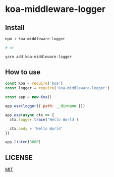 # koa-middleware-logger

## Install

```sh
npm i koa-middleware-logger

# or

yarn add koa-middleware-logger
```

## How to use

```js
const Koa = require('koa')
const logger = require('koa-middleware-logger')

const app = new Koa()

app.use(logger({ path: __dirname }))

app.use(async ctx => {
  ctx.logger.trace('Hello World')

  ctx.body = 'Hello World'
})

app.listen(3000)
```

## LICENSE

[MIT](./LICENSE)
